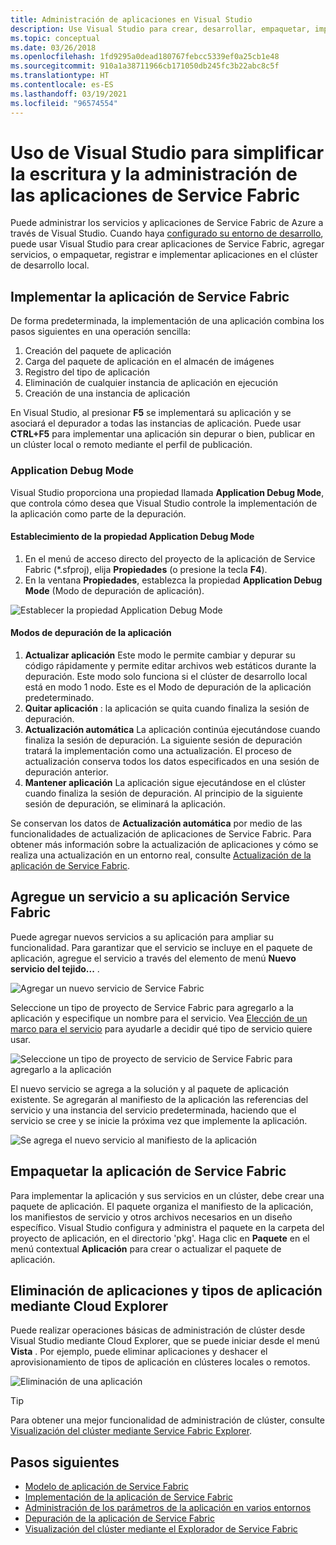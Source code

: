 ```yaml
---
title: Administración de aplicaciones en Visual Studio
description: Use Visual Studio para crear, desarrollar, empaquetar, implementar y depurar las aplicaciones y servicios de Azure Service Fabric.
ms.topic: conceptual
ms.date: 03/26/2018
ms.openlocfilehash: 1fd9295a0dead180767febcc5339ef0a25cb1e48
ms.sourcegitcommit: 910a1a38711966cb171050db245fc3b22abc8c5f
ms.translationtype: HT
ms.contentlocale: es-ES
ms.lasthandoff: 03/19/2021
ms.locfileid: "96574554"
---
```

# <a name="use-visual-studio-to-simplify-writing-and-managing-your-service-fabric-applications"></a>Uso de Visual Studio para simplificar la escritura y la administración de las aplicaciones de Service Fabric
Puede administrar los servicios y aplicaciones de Service Fabric de Azure a través de Visual Studio. Cuando haya [configurado su entorno de desarrollo](service-fabric-get-started.md), puede usar Visual Studio para crear aplicaciones de Service Fabric, agregar servicios, o empaquetar, registrar e implementar aplicaciones en el clúster de desarrollo local.

## <a name="deploy-your-service-fabric-application"></a>Implementar la aplicación de Service Fabric
De forma predeterminada, la implementación de una aplicación combina los pasos siguientes en una operación sencilla:

1. Creación del paquete de aplicación
2. Carga del paquete de aplicación en el almacén de imágenes
3. Registro del tipo de aplicación
4. Eliminación de cualquier instancia de aplicación en ejecución
5. Creación de una instancia de aplicación

En Visual Studio, al presionar **F5** se implementará su aplicación y se asociará el depurador a todas las instancias de aplicación. Puede usar **CTRL+F5** para implementar una aplicación sin depurar o bien, publicar en un clúster local o remoto mediante el perfil de publicación.

### <a name="application-debug-mode"></a>Application Debug Mode
Visual Studio proporciona una propiedad llamada **Application Debug Mode**, que controla cómo desea que Visual Studio controle la implementación de la aplicación como parte de la depuración.

#### <a name="to-set-the-application-debug-mode-property"></a>Establecimiento de la propiedad Application Debug Mode
1. En el menú de acceso directo del proyecto de la aplicación de Service Fabric (*.sfproj), elija **Propiedades** (o presione la tecla **F4**).
2. En la ventana **Propiedades**, establezca la propiedad **Application Debug Mode** (Modo de depuración de aplicación).

![Establecer la propiedad Application Debug Mode][debugmodeproperty]

#### <a name="application-debug-modes"></a>Modos de depuración de la aplicación

1. **Actualizar aplicación** Este modo le permite cambiar y depurar su código rápidamente y permite editar archivos web estáticos durante la depuración. Este modo solo funciona si el clúster de desarrollo local está en modo 1 nodo. Este es el Modo de depuración de la aplicación predeterminado.
2. **Quitar aplicación** : la aplicación se quita cuando finaliza la sesión de depuración.
3. **Actualización automática** La aplicación continúa ejecutándose cuando finaliza la sesión de depuración. La siguiente sesión de depuración tratará la implementación como una actualización. El proceso de actualización conserva todos los datos especificados en una sesión de depuración anterior.
4. **Mantener aplicación** La aplicación sigue ejecutándose en el clúster cuando finaliza la sesión de depuración. Al principio de la siguiente sesión de depuración, se eliminará la aplicación.

Se conservan los datos de **Actualización automática** por medio de las funcionalidades de actualización de aplicaciones de Service Fabric. Para obtener más información sobre la actualización de aplicaciones y cómo se realiza una actualización en un entorno real, consulte [Actualización de la aplicación de Service Fabric](service-fabric-application-upgrade.md).

## <a name="add-a-service-to-your-service-fabric-application"></a>Agregue un servicio a su aplicación Service Fabric
Puede agregar nuevos servicios a su aplicación para ampliar su funcionalidad. Para garantizar que el servicio se incluye en el paquete de aplicación, agregue el servicio a través del elemento de menú **Nuevo servicio del tejido...** .

![Agregar un nuevo servicio de Service Fabric][newservice]

Seleccione un tipo de proyecto de Service Fabric para agregarlo a la aplicación y especifique un nombre para el servicio.  Vea [Elección de un marco para el servicio](service-fabric-choose-framework.md) para ayudarle a decidir qué tipo de servicio quiere usar.

![Seleccione un tipo de proyecto de servicio de Service Fabric para agregarlo a la aplicación][addserviceproject]

El nuevo servicio se agrega a la solución y al paquete de aplicación existente. Se agregarán al manifiesto de la aplicación las referencias del servicio y una instancia del servicio predeterminada, haciendo que el servicio se cree y se inicie la próxima vez que implemente la aplicación.

![Se agrega el nuevo servicio al manifiesto de la aplicación][newserviceapplicationmanifest]

## <a name="package-your-service-fabric-application"></a>Empaquetar la aplicación de Service Fabric
Para implementar la aplicación y sus servicios en un clúster, debe crear una paquete de aplicación.  El paquete organiza el manifiesto de la aplicación, los manifiestos de servicio y otros archivos necesarios en un diseño específico.  Visual Studio configura y administra el paquete en la carpeta del proyecto de aplicación, en el directorio 'pkg'.  Haga clic en **Paquete** en el menú contextual **Aplicación** para crear o actualizar el paquete de aplicación.

## <a name="remove-applications-and-application-types-using-cloud-explorer"></a>Eliminación de aplicaciones y tipos de aplicación mediante Cloud Explorer
Puede realizar operaciones básicas de administración de clúster desde Visual Studio mediante Cloud Explorer, que se puede iniciar desde el menú **Vista** . Por ejemplo, puede eliminar aplicaciones y deshacer el aprovisionamiento de tipos de aplicación en clústeres locales o remotos.

![Eliminación de una aplicación][removeapplication]

> [!TIP]
> Para obtener una mejor funcionalidad de administración de clúster, consulte [Visualización del clúster mediante Service Fabric Explorer](service-fabric-visualizing-your-cluster.md).
>
>

<!--Every topic should have next steps and links to the next logical set of content to keep the customer engaged-->
## <a name="next-steps"></a>Pasos siguientes
* [Modelo de aplicación de Service Fabric](service-fabric-application-model.md)
* [Implementación de la aplicación de Service Fabric](service-fabric-deploy-remove-applications.md)
* [Administración de los parámetros de la aplicación en varios entornos](service-fabric-manage-multiple-environment-app-configuration.md)
* [Depuración de la aplicación de Service Fabric](service-fabric-debugging-your-application.md)
* [Visualización del clúster mediante el Explorador de Service Fabric](service-fabric-visualizing-your-cluster.md)

<!--Image references-->
[addserviceproject]:./media/service-fabric-manage-application-in-visual-studio/addserviceproject.png
[manageservicefabric]: ./media/service-fabric-manage-application-in-visual-studio/manageservicefabric.png
[newservice]:./media/service-fabric-manage-application-in-visual-studio/newservice.png
[newserviceapplicationmanifest]:./media/service-fabric-manage-application-in-visual-studio/newserviceapplicationmanifest.png
[debugmodeproperty]:./media/service-fabric-manage-application-in-visual-studio/debugmodeproperty.png
[removeapplication]:./media/service-fabric-manage-application-in-visual-studio/removeapplication.png
